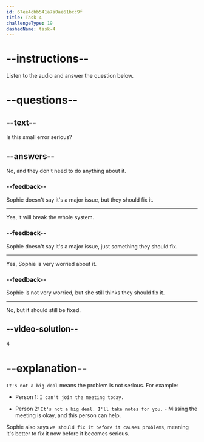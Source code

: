 ```yaml
---
id: 67ee4cbb541a7a0ae61bcc9f
title: Task 4
challengeType: 19
dashedName: task-4
---
```


<!-- (audio) Sophie: It's not a big deal, but we should fix it before it causes problems. -->

# --instructions--

Listen to the audio and answer the question below.

# --questions--

## --text--

Is this small error serious?

## --answers--

No, and they don't need to do anything about it.

### --feedback--

Sophie doesn't say it's a major issue, but they should fix it.

---

Yes, it will break the whole system.

### --feedback--

Sophie doesn't say it's a major issue, just something they should fix.

---

Yes, Sophie is very worried about it.

### --feedback--

Sophie is not very worried, but she still thinks they should fix it.

---

No, but it should still be fixed.

## --video-solution--

4

# --explanation--

`It's not a big deal` means the problem is not serious. For example:

- Person 1: `I can't join the meeting today.`

- Person 2: `It's not a big deal. I'll take notes for you.` - Missing the meeting is okay, and this person can help.

Sophie also says `we should fix it before it causes problems`, meaning it's better to fix it now before it becomes serious.
